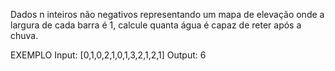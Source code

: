 Dados n inteiros não negativos representando um mapa de elevação onde a largura de cada barra é 1, calcule quanta
água é capaz de reter após a chuva.

EXEMPLO
Input: [0,1,0,2,1,0,1,3,2,1,2,1] 
Output: 6
